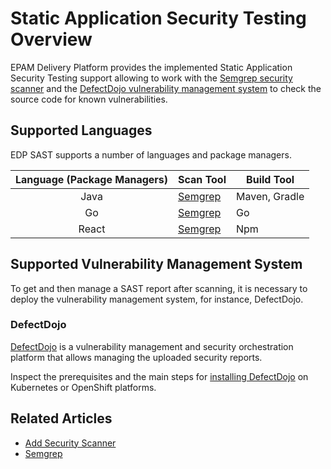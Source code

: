 # Static Application Security Testing Overview

EPAM Delivery Platform provides the implemented Static Application Security Testing support allowing to work with the [Semgrep security scanner](https://semgrep.dev/) and the [DefectDojo vulnerability management system](https://www.defectdojo.com/) to check the source code for known vulnerabilities.

## Supported Languages

EDP SAST supports a number of languages and package managers.

|Language (Package Managers)|Scan Tool|Build Tool|
|:-:|-|-|
| Java | [Semgrep](./sast-scaner-semgrep.md) |Maven, Gradle|
| Go | [Semgrep](./sast-scaner-semgrep.md) |Go|
| React| [Semgrep](./sast-scaner-semgrep.md) |Npm|

## Supported Vulnerability Management System

To get and then manage a SAST report after scanning, it is necessary to deploy the vulnerability management system, for instance, DefectDojo.

### DefectDojo

[DefectDojo](https://www.defectdojo.com/) is a vulnerability management and security orchestration platform that allows managing the uploaded security reports.

Inspect the prerequisites and the main steps for [installing DefectDojo](./install-defectdojo.md) on Kubernetes or OpenShift platforms.

## Related Articles

* [Add Security Scanner](add-security-scanner.md)
* [Semgrep](sast-scaner-semgrep.md)
